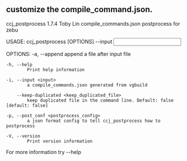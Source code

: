 customize the compile_command.json.
------
ccj_postprocess 1.7.4
Toby Lin
compile_commands.json postprocess for zebu

USAGE:
    ccj_postprocess [OPTIONS] --input <input>

OPTIONS:
    -a, --append <append>
            append a file after input file

    -h, --help
            Print help information

    -i, --input <input>
            a compile_commands.json generated from vgbuild

        --keep-duplicated <keep_duplicated_file>
            keep duplicated file in the command line. Default: false [default: false]

    -p, --post_conf <postprocess_config>
            a json format config to tell ccj_postprocess how to postprocess

    -V, --version
            Print version information

For more information try --help
